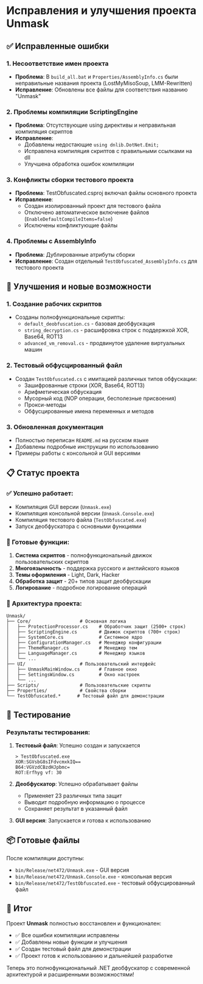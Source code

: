 # Исправления и улучшения проекта Unmask

## ✅ Исправленные ошибки

### 1. Несоответствие имен проекта
- **Проблема**: В `build_all.bat` и `Properties/AssemblyInfo.cs` были неправильные названия проекта (LostMyMisoSoup, LMM-Rewritten)
- **Исправление**: Обновлены все файлы для соответствия названию "Unmask"

### 2. Проблемы компиляции ScriptingEngine
- **Проблема**: Отсутствующие using директивы и неправильная компиляция скриптов
- **Исправление**: 
  - Добавлены недостающие `using dnlib.DotNet.Emit;`
  - Исправлена компиляция скриптов с правильными ссылками на dll
  - Улучшена обработка ошибок компиляции

### 3. Конфликты сборки тестового проекта
- **Проблема**: TestObfuscated.csproj включал файлы основного проекта
- **Исправление**: 
  - Создан изолированный проект для тестового файла
  - Отключено автоматическое включение файлов (`EnableDefaultCompileItems=false`)
  - Исключены конфликтующие файлы

### 4. Проблемы с AssemblyInfo
- **Проблема**: Дублированные атрибуты сборки
- **Исправление**: Создан отдельный `TestObfuscated_AssemblyInfo.cs` для тестового проекта

## 🚀 Улучшения и новые возможности

### 1. Создание рабочих скриптов
- Созданы полнофункциональные скрипты:
  - `default_deobfuscation.cs` - базовая деобфускация
  - `string_decryption.cs` - расшифровка строк с поддержкой XOR, Base64, ROT13
  - `advanced_vm_removal.cs` - продвинутое удаление виртуальных машин

### 2. Тестовый обфусцированный файл
- Создан `TestObfuscated.cs` с имитацией различных типов обфускации:
  - Зашифрованные строки (XOR, Base64, ROT13)
  - Арифметическая обфускация
  - Мусорный код (NOP операции, бесполезные присвоения)
  - Прокси-методы
  - Обфусцированные имена переменных и методов

### 3. Обновленная документация
- Полностью переписан `README.md` на русском языке
- Добавлены подробные инструкции по использованию
- Примеры работы с консольной и GUI версиями

## 📋 Статус проекта

### ✅ Успешно работает:
- Компиляция GUI версии (`Unmask.exe`)
- Компиляция консольной версии (`Unmask.Console.exe`)
- Компиляция тестового файла (`TestObfuscated.exe`)
- Запуск деобфускатора с основными функциями

### 🔧 Готовые функции:
1. **Система скриптов** - полнофункциональный движок пользовательских скриптов
2. **Многоязычность** - поддержка русского и английского языков
3. **Темы оформления** - Light, Dark, Hacker
4. **Обработка защит** - 20+ типов защит деобфускации
5. **Логирование** - подробное логирование операций

### 🎯 Архитектура проекта:
```
Unmask/
├── Core/                  # Основная логика
│   ├── ProtectionProcessor.cs    # Обработчик защит (2500+ строк)
│   ├── ScriptingEngine.cs        # Движок скриптов (700+ строк)
│   ├── SystemCore.cs             # Системное ядро
│   ├── ConfigurationManager.cs   # Менеджер конфигурации
│   ├── ThemeManager.cs           # Менеджер тем
│   ├── LanguageManager.cs        # Менеджер языков
│   └── ...
├── UI/                    # Пользовательский интерфейс
│   ├── UnmaskMainWindow.cs       # Главное окно
│   ├── SettingsWindow.cs         # Окно настроек
│   └── ...
├── Scripts/               # Пользовательские скрипты
├── Properties/            # Свойства сборки
└── TestObfuscated.*      # Тестовый файл для демонстрации
```

## 🧪 Тестирование

### Результаты тестирования:
1. **Тестовый файл**: Успешно создан и запускается
   ```
   > TestObfuscated.exe
   XOR:SGVsbG8sIFdvcmxkIQ==
   B64:VGVzdCBzdHJpbmc=
   ROT:Erfhyg vf: 30
   ```

2. **Деобфускатор**: Успешно обрабатывает файлы
   - Применяет 23 различных типа защит
   - Выводит подробную информацию о процессе
   - Сохраняет результат в указанный файл

3. **GUI версия**: Запускается и готова к использованию

## 📦 Готовые файлы

После компиляции доступны:
- `bin/Release/net472/Unmask.exe` - GUI версия
- `bin/Release/net472/Unmask.Console.exe` - консольная версия
- `bin/Release/net472/TestObfuscated.exe` - тестовый обфусцированный файл

## 🎉 Итог

Проект **Unmask** полностью восстановлен и функционален:
- ✅ Все ошибки компиляции исправлены
- ✅ Добавлены новые функции и улучшения
- ✅ Создан тестовый файл для демонстрации
- ✅ Проект готов к использованию и дальнейшей разработке

Теперь это полнофункциональный .NET деобфускатор с современной архитектурой и расширенными возможностями! 